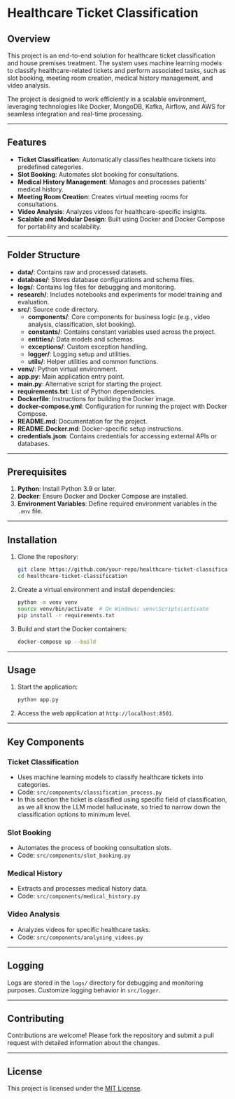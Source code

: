 
# Healthcare Ticket Classification

## Overview
This project is an end-to-end solution for healthcare ticket classification and house premises treatment. The system uses machine learning models to classify healthcare-related tickets and perform associated tasks, such as slot booking, meeting room creation, medical history management, and video analysis.

The project is designed to work efficiently in a scalable environment, leveraging technologies like Docker, MongoDB, Kafka, Airflow, and AWS for seamless integration and real-time processing.

---

## Features
- **Ticket Classification**: Automatically classifies healthcare tickets into predefined categories.
- **Slot Booking**: Automates slot booking for consultations.
- **Medical History Management**: Manages and processes patients' medical history.
- **Meeting Room Creation**: Creates virtual meeting rooms for consultations.
- **Video Analysis**: Analyzes videos for healthcare-specific insights.
- **Scalable and Modular Design**: Built using Docker and Docker Compose for portability and scalability.

---

## Folder Structure
- **data/**: Contains raw and processed datasets.
- **database/**: Stores database configurations and schema files.
- **logs/**: Contains log files for debugging and monitoring.
- **research/**: Includes notebooks and experiments for model training and evaluation.
- **src/**: Source code directory.
  - **components/**: Core components for business logic (e.g., video analysis, classification, slot booking).
  - **constants/**: Contains constant variables used across the project.
  - **entities/**: Data models and schemas.
  - **exceptions/**: Custom exception handling.
  - **logger/**: Logging setup and utilities.
  - **utils/**: Helper utilities and common functions.
- **venv/**: Python virtual environment.
- **app.py**: Main application entry point.
- **main.py**: Alternative script for starting the project.
- **requirements.txt**: List of Python dependencies.
- **Dockerfile**: Instructions for building the Docker image.
- **docker-compose.yml**: Configuration for running the project with Docker Compose.
- **README.md**: Documentation for the project.
- **README.Docker.md**: Docker-specific setup instructions.
- **credentials.json**: Contains credentials for accessing external APIs or databases.

---

## Prerequisites
1. **Python**: Install Python 3.9 or later.
2. **Docker**: Ensure Docker and Docker Compose are installed.
3. **Environment Variables**: Define required environment variables in the `.env` file.

---

## Installation
1. Clone the repository:
   ```bash
   git clone https://github.com/your-repo/healthcare-ticket-classification.git
   cd healthcare-ticket-classification
   ```
2. Create a virtual environment and install dependencies:
   ```bash
   python -m venv venv
   source venv/bin/activate  # On Windows: venv\Scripts\activate
   pip install -r requirements.txt
   ```
3. Build and start the Docker containers:
   ```bash
   docker-compose up --build
   ```

---

## Usage
1. Start the application:
   ```bash
   python app.py
   ```
2. Access the web application at `http://localhost:8501`.

---

## Key Components
### **Ticket Classification**
- Uses machine learning models to classify healthcare tickets into categories.
- Code: `src/components/classification_process.py`
- In this section the ticket is classified using specific field of classification, as we all know the LLM model hallucinate, so tried to narrow down the classification options to minimum level.

### **Slot Booking**
- Automates the process of booking consultation slots.
- Code: `src/components/slot_booking.py`

### **Medical History**
- Extracts and processes medical history data.
- Code: `src/components/medical_history.py`

### **Video Analysis**
- Analyzes videos for specific healthcare tasks.
- Code: `src/components/analysing_videos.py`

---

## Logging
Logs are stored in the `logs/` directory for debugging and monitoring purposes. Customize logging behavior in `src/logger`.

---

## Contributing
Contributions are welcome! Please fork the repository and submit a pull request with detailed information about the changes.

---

## License
This project is licensed under the [MIT License](LICENSE).
